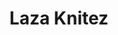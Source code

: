 ---
layout: post
title: Laza Knitez

twitter: false
site: http://lazaknitez.com/
image: /lib/img/projects/laza.jpg
category: demo
---